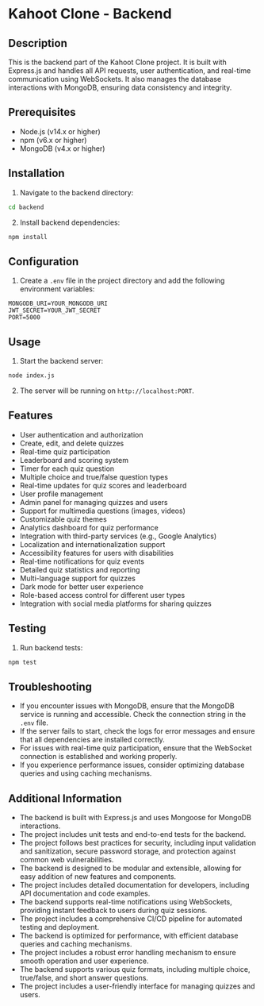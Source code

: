 # Kahoot Clone - Backend

## Description

This is the backend part of the Kahoot Clone project. It is built with Express.js and handles all API requests, user authentication, and real-time communication using WebSockets. It also manages the database interactions with MongoDB, ensuring data consistency and integrity.

## Prerequisites

- Node.js (v14.x or higher)
- npm (v6.x or higher)
- MongoDB (v4.x or higher)

## Installation

1. Navigate to the backend directory:

```bash
cd backend

```

2. Install backend dependencies:

```bash
npm install

```

## Configuration

1. Create a `.env` file in the project directory and add the following environment variables:

```env
MONGODB_URI=YOUR_MONGODB_URI
JWT_SECRET=YOUR_JWT_SECRET
PORT=5000

```

## Usage

1. Start the backend server:

```bash
node index.js

```

2. The server will be running on `http://localhost:PORT`.

## Features

- User authentication and authorization
- Create, edit, and delete quizzes
- Real-time quiz participation
- Leaderboard and scoring system
- Timer for each quiz question
- Multiple choice and true/false question types
- Real-time updates for quiz scores and leaderboard
- User profile management
- Admin panel for managing quizzes and users
- Support for multimedia questions (images, videos)
- Customizable quiz themes
- Analytics dashboard for quiz performance
- Integration with third-party services (e.g., Google Analytics)
- Localization and internationalization support
- Accessibility features for users with disabilities
- Real-time notifications for quiz events
- Detailed quiz statistics and reporting
- Multi-language support for quizzes
- Dark mode for better user experience
- Role-based access control for different user types
- Integration with social media platforms for sharing quizzes

## Testing

1. Run backend tests:

```bash
npm test

```

## Troubleshooting

- If you encounter issues with MongoDB, ensure that the MongoDB service is running and accessible. Check the connection string in the `.env` file.
- If the server fails to start, check the logs for error messages and ensure that all dependencies are installed correctly.
- For issues with real-time quiz participation, ensure that the WebSocket connection is established and working properly.
- If you experience performance issues, consider optimizing database queries and using caching mechanisms.

## Additional Information

- The backend is built with Express.js and uses Mongoose for MongoDB interactions.
- The project includes unit tests and end-to-end tests for the backend.
- The project follows best practices for security, including input validation and sanitization, secure password storage, and protection against common web vulnerabilities.
- The backend is designed to be modular and extensible, allowing for easy addition of new features and components.
- The project includes detailed documentation for developers, including API documentation and code examples.
- The backend supports real-time notifications using WebSockets, providing instant feedback to users during quiz sessions.
- The project includes a comprehensive CI/CD pipeline for automated testing and deployment.
- The backend is optimized for performance, with efficient database queries and caching mechanisms.
- The project includes a robust error handling mechanism to ensure smooth operation and user experience.
- The backend supports various quiz formats, including multiple choice, true/false, and short answer questions.
- The project includes a user-friendly interface for managing quizzes and users.